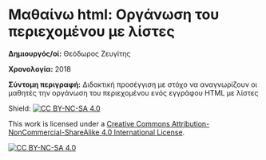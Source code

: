 # Μαθαίνω html: Οργάνωση του περιεχομένου με λίστες

**Δημιουργός/οί:** Θεόδωρος Ζευγίτης

**Χρονολογία:** 2018

**Σύντομη περιγραφή:** Διδακτική προσέγγιση με στόχο να αναγνωρίζουν οι μαθητές την οργάνωση του περιεχομένου ενός εγγράφου HTML με λίστες

Shield: [![CC BY-NC-SA 4.0][cc-by-nc-sa-shield]][cc-by-nc-sa]

This work is licensed under a
[Creative Commons Attribution-NonCommercial-ShareAlike 4.0 International License][cc-by-nc-sa].

[![CC BY-NC-SA 4.0][cc-by-nc-sa-image]][cc-by-nc-sa]

[cc-by-nc-sa]: http://creativecommons.org/licenses/by-nc-sa/4.0/
[cc-by-nc-sa-image]: https://licensebuttons.net/l/by-nc-sa/4.0/88x31.png
[cc-by-nc-sa-shield]: https://img.shields.io/badge/License-CC%20BY--NC--SA%204.0-lightgrey.svg
